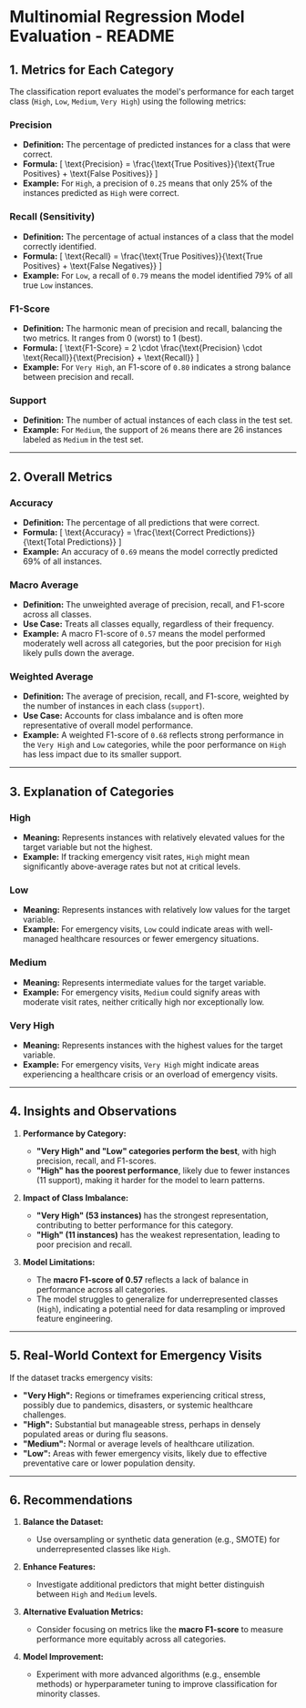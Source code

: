 # Multinomial Regression Model Evaluation - README

## **1. Metrics for Each Category**
The classification report evaluates the model's performance for each target class (`High`, `Low`, `Medium`, `Very High`) using the following metrics:

### **Precision**
- **Definition:** The percentage of predicted instances for a class that were correct.
- **Formula:** 
  \[
  \text{Precision} = \frac{\text{True Positives}}{\text{True Positives} + \text{False Positives}}
  \]
- **Example:** For `High`, a precision of `0.25` means that only 25% of the instances predicted as `High` were correct.

### **Recall (Sensitivity)**
- **Definition:** The percentage of actual instances of a class that the model correctly identified.
- **Formula:** 
  \[
  \text{Recall} = \frac{\text{True Positives}}{\text{True Positives} + \text{False Negatives}}
  \]
- **Example:** For `Low`, a recall of `0.79` means the model identified 79% of all true `Low` instances.

### **F1-Score**
- **Definition:** The harmonic mean of precision and recall, balancing the two metrics. It ranges from 0 (worst) to 1 (best).
- **Formula:** 
  \[
  \text{F1-Score} = 2 \cdot \frac{\text{Precision} \cdot \text{Recall}}{\text{Precision} + \text{Recall}}
  \]
- **Example:** For `Very High`, an F1-score of `0.80` indicates a strong balance between precision and recall.

### **Support**
- **Definition:** The number of actual instances of each class in the test set.
- **Example:** For `Medium`, the support of `26` means there are 26 instances labeled as `Medium` in the test set.

---

## **2. Overall Metrics**
### **Accuracy**
- **Definition:** The percentage of all predictions that were correct.
- **Formula:** 
  \[
  \text{Accuracy} = \frac{\text{Correct Predictions}}{\text{Total Predictions}}
  \]
- **Example:** An accuracy of `0.69` means the model correctly predicted 69% of all instances.

### **Macro Average**
- **Definition:** The unweighted average of precision, recall, and F1-score across all classes.
- **Use Case:** Treats all classes equally, regardless of their frequency.
- **Example:** A macro F1-score of `0.57` means the model performed moderately well across all categories, but the poor precision for `High` likely pulls down the average.

### **Weighted Average**
- **Definition:** The average of precision, recall, and F1-score, weighted by the number of instances in each class (`support`).
- **Use Case:** Accounts for class imbalance and is often more representative of overall model performance.
- **Example:** A weighted F1-score of `0.68` reflects strong performance in the `Very High` and `Low` categories, while the poor performance on `High` has less impact due to its smaller support.

---

## **3. Explanation of Categories**

### **High**
- **Meaning:** Represents instances with relatively elevated values for the target variable but not the highest.
- **Example:** If tracking emergency visit rates, `High` might mean significantly above-average rates but not at critical levels.

### **Low**
- **Meaning:** Represents instances with relatively low values for the target variable.
- **Example:** For emergency visits, `Low` could indicate areas with well-managed healthcare resources or fewer emergency situations.

### **Medium**
- **Meaning:** Represents intermediate values for the target variable.
- **Example:** For emergency visits, `Medium` could signify areas with moderate visit rates, neither critically high nor exceptionally low.

### **Very High**
- **Meaning:** Represents instances with the highest values for the target variable.
- **Example:** For emergency visits, `Very High` might indicate areas experiencing a healthcare crisis or an overload of emergency visits.

---

## **4. Insights and Observations**
1. **Performance by Category:**
   - **"Very High" and "Low" categories perform the best**, with high precision, recall, and F1-scores.
   - **"High" has the poorest performance**, likely due to fewer instances (11 support), making it harder for the model to learn patterns.

2. **Impact of Class Imbalance:**
   - **"Very High" (53 instances)** has the strongest representation, contributing to better performance for this category.
   - **"High" (11 instances)** has the weakest representation, leading to poor precision and recall.

3. **Model Limitations:**
   - The **macro F1-score of 0.57** reflects a lack of balance in performance across all categories.
   - The model struggles to generalize for underrepresented classes (`High`), indicating a potential need for data resampling or improved feature engineering.

---

## **5. Real-World Context for Emergency Visits**
If the dataset tracks emergency visits:
- **"Very High":** Regions or timeframes experiencing critical stress, possibly due to pandemics, disasters, or systemic healthcare challenges.
- **"High":** Substantial but manageable stress, perhaps in densely populated areas or during flu seasons.
- **"Medium":** Normal or average levels of healthcare utilization.
- **"Low":** Areas with fewer emergency visits, likely due to effective preventative care or lower population density.

---

## **6. Recommendations**
1. **Balance the Dataset:**
   - Use oversampling or synthetic data generation (e.g., SMOTE) for underrepresented classes like `High`.
   
2. **Enhance Features:**
   - Investigate additional predictors that might better distinguish between `High` and `Medium` levels.

3. **Alternative Evaluation Metrics:**
   - Consider focusing on metrics like the **macro F1-score** to measure performance more equitably across all categories.

4. **Model Improvement:**
   - Experiment with more advanced algorithms (e.g., ensemble methods) or hyperparameter tuning to improve classification for minority classes.